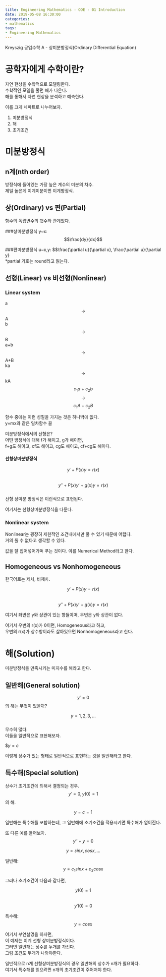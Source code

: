 ```yaml
---
title: Engineering Mathematics - ODE - 01 Introduction
date: 2019-05-08 16:30:00
categories:
- mathematics
tags:
- Engineering Mathematics
---
```


Kreyszig 공업수학 A - 상미분방정식(Ordinary Differential Equation)

# 공학자에게 수학이란?
자연 현상을 수학적으로 모델링한다.  
수학적인 모델을 풀면 해가 나온다.  
해를 통해서 자연 현상을 분석하고 예측한다.  

이를 크게 세파트로 나누어보자.

1. 미분방정식
2. 해
3. 초기조건

# 미분방정식
## n계(nth order)  
방정식에 들어있는 가장 높은 계수의 미분의 차수.  
제일 높은게 이계미분이면 이계방정식.  

## 상(Ordinary) vs 편(Partial)  
함수의 독립변수의 갯수와 관계있다.  

###상미분방정식
y~x:    $$\frac{dy}{dx}$$  

###편미분방정식
u~x,y:  $$\frac{\partial u}{\partial x}, \frac{\partial u}{\partial y}  
*partial 기호는 round라고 읽는다.  

## 선형(Linear) vs 비선형(Nonlinear)
### Linear system  
a $$\rightarrow$$ A  
b $$\rightarrow$$ B  
a+b $$\rightarrow$$ A+B  
ka $$\rightarrow$$ kA  
$$c_1a + c_2b$$ $$\rightarrow$$ $$c_1A + c_2B$$  

함수 중에는 이런 성질을 가지는 것은 하나밖에 없다.  
y=mx와 같은 일차함수 꼴  

미분방정식에서의 선형은?  
어떤 방정식에 대해 f가 해이고, g가 해이면,  
f+g도 해이고, cf도 해이고, cg도 해이고, cf+cg도 해이다.  

#### 선형상미분방정식
$$y' + P(x)y = r(x)$$  
$$y'' + P(x)y'+g(x)y=r(x)$$  
선형 상미분 방정식은 이런식으로 표현된다.  

여기서는 선형상미분방정식을 다룬다.  

### Nonlinear system
Nonlinear는 굉장히 제한적인 조건내에서만 풀 수 있기 때문에 어렵다.  
거의 풀 수 없다고 생각할 수 있다.  

값을 잘 집어넣어가며 푸는 것이다. 이를 Numerical Method라고 한다.  

## Homogeneous vs Nonhomogeneous
한국어로는 제차, 비제차.  

$$y' + P(x)y = r(x)$$  
$$y'' + P(x)y'+g(x)y=r(x)$$  

여기서 좌변은 y와 상관이 있는 항들이며, 우변은 y와 상관이 없다.  

여기서 우변의 r(x)가 0이면, Homogeneous라고 하고,  
우변의 r(x)가 상수항이라도 살아있으면 Nonhomogeneous라고 한다.

# 해(Solution)
미분방정식을 만족시키는 미지수를 해라고 한다.

## 일반해(General solution)
$$y'=0$$ 의 해는 무엇이 있을까?  

$$y=1,2,3,...$$  
무수히 많다.  
이들을 일반적으로 표현해보자.  

$$y=c$  

이렇게 상수가 있는 형태로 일반적으로 표현하는 것을 일반해라고 한다.  

## 특수해(Special solution)
상수가 초기조건에 의해서 결정되는 경우.  
$$y'=0, y(0)=1$$ 의 해.  

$$y=c=1$$  

일반해는 특수해를 포함하는데, 그 일반해에 초기조건을 적용시키면 특수해가 얻어진다.  

또 다른 예를 들어보자.  
$$y''+y=0$$  

$$y=sinx,cosx,...$$

일반해:  
$$y=c_1 sinx+c_2 cosx$$

그러나 초기조건이 다음과 같다면,  

$$y(0)=1$$  
$$y'(0)=0$$  

특수해:
$$y=cosx$$

여기서 부연설명을 하자면,  
이 예제는 이계 선형 상미분방정식이다.  
그러면 일반해는 상수를 두개를 가진다.  
그럼 조건도 두개가 나와야한다.  

일반적으로 n계 선형상미분방정식의 경우 일반해의 상수가 n개가 필요하다.  
여기서 특수해를 얻으려면 n개의 초기조건이 주어져야 한다.  